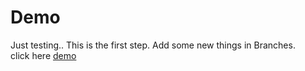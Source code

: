 # Demo
Just testing..
This is the first step.
Add some new things in Branches.
<br/>
click here [demo](https://zhangye3156877.github.io/Demo/game1.html)
